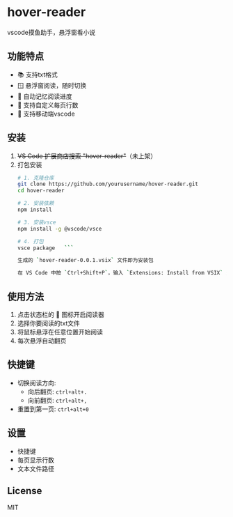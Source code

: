 # hover-reader
vscode摸鱼助手，悬浮窗看小说

## 功能特点
- 📚 支持txt格式
- 🪟 悬浮窗阅读，随时切换
- 🔖 自动记忆阅读进度
- 🎨 支持自定义每页行数
- 📱 支持移动端vscode

## 安装
1. ~~VS Code 扩展商店搜索 "hover-reader"~~（未上架）
2. 打包安装
   ```bash
   # 1. 克隆仓库
   git clone https://github.com/yourusername/hover-reader.git
   cd hover-reader
   
   # 2. 安装依赖
   npm install
   
   # 3. 安装vsce
   npm install -g @vscode/vsce
   
   # 4. 打包
   vsce package   ```
   
   生成的 `hover-reader-0.0.1.vsix` 文件即为安装包
   
   在 VS Code 中按 `Ctrl+Shift+P`，输入 `Extensions: Install from VSIX` 选择生成的 vsix 文件安装

## 使用方法
1. 点击状态栏的 📖 图标开启阅读器
2. 选择你要阅读的txt文件
3. 将鼠标悬浮在任意位置开始阅读
4. 每次悬浮自动翻页

## 快捷键
- 切换阅读方向:
  - 向后翻页: `ctrl+alt+.`
  - 向前翻页: `ctrl+alt+,`
- 重置到第一页: `ctrl+alt+0`

## 设置
- 快捷键
- 每页显示行数
- 文本文件路径

## License
MIT

